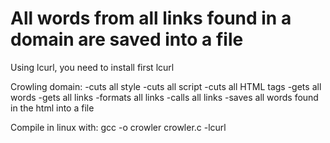 # All words from all links found in a domain are saved into a file
Using lcurl, you need to install first lcurl

Crowling domain:
  -cuts all style
  -cuts all script
  -cuts all HTML tags 
  -gets all words
  -gets all links 
  -formats all links
  -calls all links 
  -saves all words found in the html into a file

Compile in linux with:
gcc -o crowler crowler.c -lcurl
